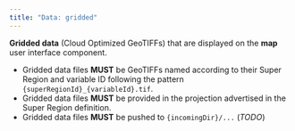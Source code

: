 ```yaml
---
title: "Data: gridded" 
---
```


**Gridded data** (Cloud Optimized GeoTIFFs) that are displayed on the **map** user
interface component.

* Gridded data files **MUST** be GeoTIFFs named according to their Super Region and
  variable ID following the pattern `{superRegionId}_{variableId}.tif`.
* Gridded data files **MUST** be provided in the projection advertised in the Super
  Region definition.
* Gridded data files **MUST** be pushed to `{incomingDir}/...` (_TODO_)
